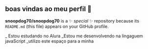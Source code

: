 ## boas vindas ao meu perfil  💙

**snoopdog70/snoopdog70** is a ✨ _special_ ✨ repository because its `README.md` (this file) appears on your GitHub profile.

_ Estou estudando no Alura
_Estou me desenvolvendo na lingaguem javaScript
_utilizo este espaço para a minha
